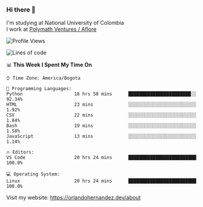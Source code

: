 ### Hi there 👋


<!--**AR4Z/AR4Z** is a ✨ _special_ ✨ repository because its `README.md` (this file) appears on your GitHub profile.

Here are some ideas to get you started:-->
I'm studying at National University of Colombia
<br>
I work at <a href="https://www.aflore.co/">Polymath Ventures / Aflore</a>
<br>

<!--START_SECTION:waka-->
![Profile Views](http://img.shields.io/badge/Profile%20Views-0-blue)

![Lines of code](https://img.shields.io/badge/From%20Hello%20World%20I%27ve%20Written-19.3%20million%20lines%20of%20code-blue)

📊 **This Week I Spent My Time On** 

```text
⌚︎ Time Zone: America/Bogota

💬 Programming Languages: 
Python                   18 hrs 50 mins      ███████████████████████░░   92.34% 
HTML                     23 mins             ░░░░░░░░░░░░░░░░░░░░░░░░░   1.92% 
CSV                      22 mins             ░░░░░░░░░░░░░░░░░░░░░░░░░   1.84% 
Bash                     19 mins             ░░░░░░░░░░░░░░░░░░░░░░░░░   1.58% 
JavaScript               13 mins             ░░░░░░░░░░░░░░░░░░░░░░░░░   1.14%

🔥 Editors: 
VS Code                  20 hrs 24 mins      █████████████████████████   100.0%

💻 Operating System: 
Linux                    20 hrs 24 mins      █████████████████████████   100.0%

```


<!--END_SECTION:waka-->


Visit my website: https://orlandohernandez.dev/about

